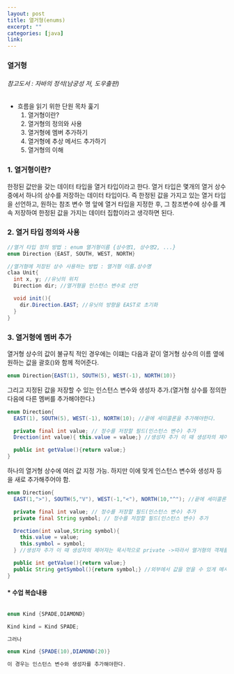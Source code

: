 ```yaml
---
layout: post
title: 열거형(enums)
excerpt: ""
categories: [java]
link:
---
```

### 열거형
###### 참고도서 : 자바의 정석(남궁성 저, 도우출판)

* 흐름을 읽기 위한 단원 목차 훑기
  1. 열거형이란?
  2. 열거형의 정의와 사용
  3. 열거형에 멤버 추가하기
  4. 열거형에 추상 메서드 추가하기
  5. 열거형의 이해

<h3>1. 열거형이란?</h3>

한정된 값만을 갖는 데이터 타입을 열거 타입이라고 한다. 열거 타입은 몇개의 열거 상수 중에서 하나의 상수를 저장하는 데이터 타입이다. 즉 한정된 값을 가지고 있는 열거 타입을 선언하고, 원하는 참조 변수 명 앞에 열거 타입을 지정한 후, 그 참조변수에 상수를 계속 저장하여 한정된 값을 가지는 데이터 집합이라고 생각하면 된다.

<h3>2. 열거 타입 정의와 사용</h3>

~~~java
//열거 타입 정의 방법 : enum 열거형이름 {상수명1, 상수명2, ...}
enum Direction {EAST, SOUTH, WEST, NORTH}

//열거형에 저장된 상수 사용하는 방법 : 열거형 이름.상수명
claa Unit{
  int x, y; //유닛의 위치
  Direction dir; //열거형을 인스턴스 변수로 선언

  void init(){
    dir.Direction.EAST; //유닛의 방향을 EAST로 초기화
  }
}
~~~

<h3>3. 열거형에 멤버 추가</h3>

열거형 상수의 값이 불규칙 적인 경우에는 이떄는 다음과 같이 열거형 상수의 이름 옆에 원하는 값을 괄호()와 함께 적어준다.

~~~java
enum Direction{EAST(1), SOUTH(5), WEST(-1), NORTH(10)}
~~~

그리고 지정된 값을 저장할 수 있는 인스턴스 변수와 생성자 추가.(열거형 상수를 정의한 다음에 다른 멤버를 추가해야한다.)

~~~java
enum Direction{
  EAST(1), SOUTH(5), WEST(-1), NORTH(10); //끝에 세미콜론을 추가해야한다.

  private final int value; // 정수를 저장할 필드(인스턴스 변수) 추가
  Drection(int value){ this.value = value;} //생성자 추가 이 때 생성자의 제어자는 묵시적으로 private ->따라서 열거형의 객체를 클래스 밖에서 생성 불가.

  public int getValue(){return value;}
}
~~~

하나의 열거형 상수에 여러 값 지정 가능. 하지만 이에 맞게 인스턴스 변수와 생성자 등을 새로 추가해주어야 함.

~~~java
enum Direction{
  EAST(1,">"), SOUTH(5,"V"), WEST(-1,"<"), NORTH(10,"^"); //끝에 세미콜론을 추가해야한다.

  private final int value; // 정수를 저장할 필드(인스턴스 변수) 추가
  private final String symbol; // 정수를 저장할 필드(인스턴스 변수) 추가

  Drection(int value,String symbol){
    this.value = value;
    this.symbol = symbol;
  } //생성자 추가 이 때 생성자의 제어자는 묵시적으로 private ->따라서 열거형의 객체를 클래스 밖에서 생성 불가.

  public int getValue(){return value;}
  public String getSymbol(){return symbol;} //외부에서 값을 얻을 수 있게 메서드 추가.
}
~~~


<h4>* 수업 복습내용</h4>

~~~java

enum Kind {SPADE,DIAMOND}

Kind kind = Kind SPADE;

그러나

enum Kind {SPADE(10),DIAMOND(20)}

이 경우는 인스턴스 변수와 생성자를 추가해야한다.

~~~
